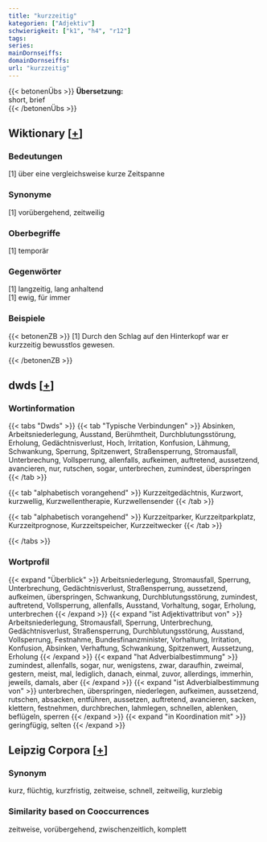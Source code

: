 ```yaml
---
title: "kurzzeitig"
kategorien: ["Adjektiv"]
schwierigkeit: ["k1", "h4", "r12"]
tags:
series:
mainDornseiffs:
domainDornseiffs:
url: "kurzzeitig"
---
```


{{< betonenÜbs >}}
**Übersetzung:**  
short, brief  
{{< /betonenÜbs >}}

## Wiktionary [[+](https://de.wiktionary.org/wiki/kurzzeitig)]

### Bedeutungen
[1] über eine vergleichsweise kurze Zeitspanne  

### Synonyme
[1] vorübergehend, zeitweilig  

### Oberbegriffe
[1] temporär  

### Gegenwörter
[1] langzeitig, lang anhaltend  
[1] ewig, für immer  

### Beispiele
{{< betonenZB >}}
[1] Durch den Schlag auf den Hinterkopf war er kurzzeitig bewusstlos gewesen.  

{{< /betonenZB >}}


## dwds [[+](https://www.dwds.de/wb/kurzzeitig)]

### Wortinformation
{{< tabs "Dwds" >}}
{{< tab "Typische Verbindungen" >}}
Absinken, Arbeitsniederlegung, Ausstand, Berühmtheit, Durchblutungsstörung, Erholung, Gedächtnisverlust, Hoch, Irritation, Konfusion, Lähmung, Schwankung, Sperrung, Spitzenwert, Straßensperrung, Stromausfall, Unterbrechung, Vollsperrung, allenfalls, aufkeimen, auftretend, aussetzend, avancieren, nur, rutschen, sogar, unterbrechen, zumindest, überspringen
{{< /tab >}}

{{< tab "alphabetisch vorangehend" >}}
Kurzzeitgedächtnis, Kurzwort, kurzwellig, Kurzwellentherapie, Kurzwellensender
{{< /tab >}}

{{< tab "alphabetisch vorangehend" >}}
Kurzzeitparker, Kurzzeitparkplatz, Kurzzeitprognose, Kurzzeitspeicher, Kurzzeitwecker
{{< /tab >}}

{{< /tabs >}}

### Wortprofil
{{< expand "Überblick" >}} Arbeitsniederlegung, Stromausfall, Sperrung, Unterbrechung, Gedächtnisverlust, Straßensperrung, aussetzend, aufkeimen, überspringen, Schwankung, Durchblutungsstörung, zumindest, auftretend, Vollsperrung, allenfalls, Ausstand, Vorhaltung, sogar, Erholung, unterbrechen {{< /expand >}}
{{< expand "ist Adjektivattribut von" >}} Arbeitsniederlegung, Stromausfall, Sperrung, Unterbrechung, Gedächtnisverlust, Straßensperrung, Durchblutungsstörung, Ausstand, Vollsperrung, Festnahme, Bundesfinanzminister, Vorhaltung, Irritation, Konfusion, Absinken, Verhaftung, Schwankung, Spitzenwert, Aussetzung, Erholung {{< /expand >}}
{{< expand "hat Adverbialbestimmung" >}} zumindest, allenfalls, sogar, nur, wenigstens, zwar, daraufhin, zweimal, gestern, meist, mal, lediglich, danach, einmal, zuvor, allerdings, immerhin, jeweils, damals, aber {{< /expand >}}
{{< expand "ist Adverbialbestimmung von" >}} unterbrechen, überspringen, niederlegen, aufkeimen, aussetzend, rutschen, absacken, entführen, aussetzen, auftretend, avancieren, sacken, klettern, festnehmen, durchbrechen, lahmlegen, schnellen, ablenken, beflügeln, sperren {{< /expand >}}
{{< expand "in Koordination mit" >}} geringfügig, selten {{< /expand >}}

## Leipzig Corpora [[+](https://corpora.uni-leipzig.de/en/res?word=kurzzeitig&corpusId=deu_newscrawl-public_2018)]


### Synonym
kurz, flüchtig, kurzfristig, zeitweise, schnell, zeitweilig, kurzlebig


### Similarity based on Cooccurrences
zeitweise, vorübergehend, zwischenzeitlich, komplett

